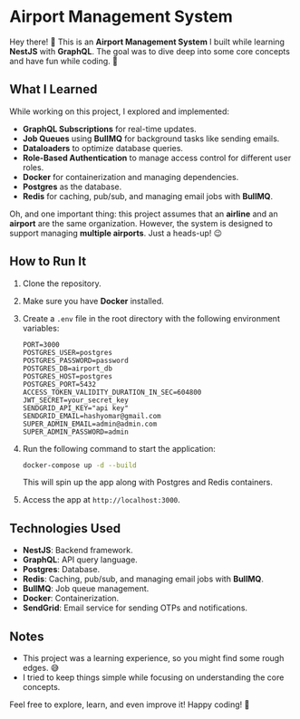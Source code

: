# Airport Management System

Hey there! 👋 This is an **Airport Management System** I built while learning **NestJS** with **GraphQL**. The goal was to dive deep into some core concepts and have fun while coding. 🚀

## What I Learned

While working on this project, I explored and implemented:

- **GraphQL Subscriptions** for real-time updates.
- **Job Queues** using **BullMQ** for background tasks like sending emails.
- **Dataloaders** to optimize database queries.
- **Role-Based Authentication** to manage access control for different user roles.
- **Docker** for containerization and managing dependencies.
- **Postgres** as the database.
- **Redis** for caching, pub/sub, and managing email jobs with **BullMQ**.

Oh, and one important thing: this project assumes that an **airline** and an **airport** are the same organization. However, the system is designed to support managing **multiple airports**. Just a heads-up! 😉

## How to Run It

1. Clone the repository.
2. Make sure you have **Docker** installed.
3. Create a `.env` file in the root directory with the following environment variables:

   ```env
   PORT=3000
   POSTGRES_USER=postgres
   POSTGRES_PASSWORD=password
   POSTGRES_DB=airport_db
   POSTGRES_HOST=postgres
   POSTGRES_PORT=5432
   ACCESS_TOKEN_VALIDITY_DURATION_IN_SEC=604800
   JWT_SECRET=your_secret_key
   SENDGRID_API_KEY="api key"
   SENDGRID_EMAIL=hashyomar@gmail.com
   SUPER_ADMIN_EMAIL=admin@admin.com
   SUPER_ADMIN_PASSWORD=admin
   ```

4. Run the following command to start the application:

   ```bash
   docker-compose up -d --build
   ```

   This will spin up the app along with Postgres and Redis containers.

5. Access the app at `http://localhost:3000`.

## Technologies Used

- **NestJS**: Backend framework.
- **GraphQL**: API query language.
- **Postgres**: Database.
- **Redis**: Caching, pub/sub, and managing email jobs with **BullMQ**.
- **BullMQ**: Job queue management.
- **Docker**: Containerization.
- **SendGrid**: Email service for sending OTPs and notifications.

## Notes

- This project was a learning experience, so you might find some rough edges. 😅
- I tried to keep things simple while focusing on understanding the core concepts.

Feel free to explore, learn, and even improve it! Happy coding! 🎉
